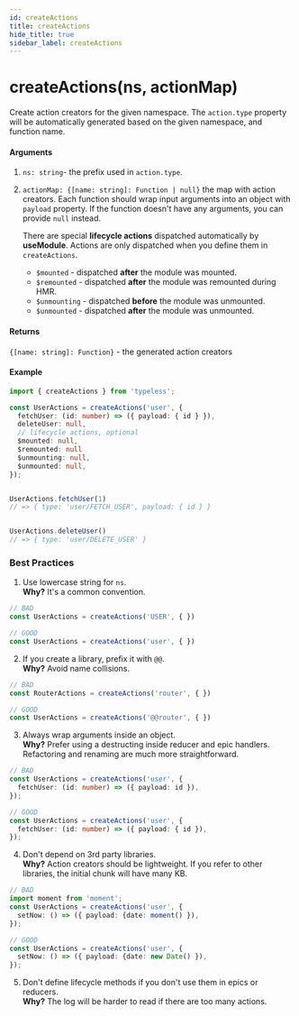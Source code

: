 ```yaml
---
id: createActions
title: createActions
hide_title: true
sidebar_label: createActions
---
```


# createActions(ns, actionMap)
Create action creators for the given namespace. The `action.type` property will be automatically generated based on the given namespace, and function name.

#### Arguments
1. `ns: string`- the prefix used in `action.type`.
2. `actionMap: {[name: string]: Function | null}` the map with action creators. Each function should wrap input arguments into an object with `payload` property. If the function doesn't have any arguments, you can provide `null` instead.  

   There are special **lifecycle actions** dispatched automatically by **useModule**. Actions are only dispatched when you define them in `createActions`.
    - `$mounted` - dispatched **after** the module was mounted.
    - `$remounted` - dispatched **after** the module was remounted during HMR.
    - `$unmounting` - dispatched **before** the module was unmounted.
    - `$unmounted` - dispatched **after** the module was unmounted. 



#### Returns
`{[name: string]: Function}` - the generated action creators


#### Example

```ts
import { createActions } from 'typeless';

const UserActions = createActions('user', {
  fetchUser: (id: number) => ({ payload: { id } }),
  deleteUser: null,
  // lifecycle actions, optional
  $mounted: null,
  $remounted: null
  $unmounting: null,
  $unmounted: null,
});


UserActions.fetchUser(1)
// => { type: 'user/FETCH_USER', payload: { id } }


UserActions.deleteUser()
// => { type: 'user/DELETE_USER' }
```


### Best Practices
1. Use lowercase string for `ns`.  
**Why?** It's a common convention.
```ts
// BAD
const UserActions = createActions('USER', { })

// GOOD
const UserActions = createActions('user', { })
```

2. If you create a library, prefix it with `@@`.  
**Why?** Avoid name collisions.
```ts
// BAD
const RouterActions = createActions('router', { })

// GOOD
const UserActions = createActions('@@router', { })
```

3. Always wrap arguments inside an object.  
**Why?** Prefer using a destructing inside reducer and epic handlers. Refactoring and renaming are much more straightforward. 
```ts
// BAD
const UserActions = createActions('user', {
  fetchUser: (id: number) => ({ payload: id }), 
});

// GOOD
const UserActions = createActions('user', {
  fetchUser: (id: number) => ({ payload: { id }), 
});
```

4. Don't depend on 3rd party libraries.  
**Why?** Action creators should be lightweight. If you refer to other libraries, the initial chunk will have many KB.

```ts
// BAD
import moment from 'moment';
const UserActions = createActions('user', {
  setNow: () => ({ payload: {date: moment() }), 
});

// GOOD
const UserActions = createActions('user', {
  setNow: () => ({ payload: {date: new Date() }), 
});
```

5. Don't define lifecycle methods if you don't use them in epics or reducers.  
**Why?** The log will be harder to read if there are too many actions.